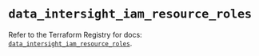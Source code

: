 # `data_intersight_iam_resource_roles`

Refer to the Terraform Registry for docs: [`data_intersight_iam_resource_roles`](https://registry.terraform.io/providers/ciscodevnet/intersight/1.0.71/docs/data-sources/iam_resource_roles).

